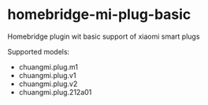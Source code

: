 # homebridge-mi-plug-basic

Homebridge plugin wit basic support of xiaomi smart plugs

Supported models:
- chuangmi.plug.m1
- chuangmi.plug.v1
- chuangmi.plug.v2
- chuangmi.plug.212a01
